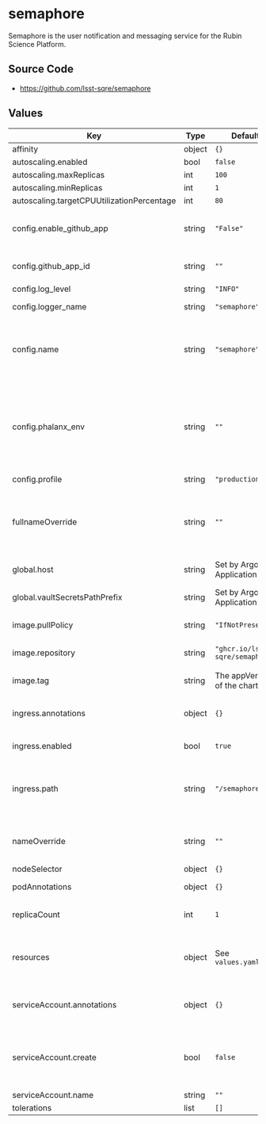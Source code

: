 # semaphore

Semaphore is the user notification and messaging service for the Rubin Science Platform.

## Source Code

* <https://github.com/lsst-sqre/semaphore>

## Values

| Key | Type | Default | Description |
|-----|------|---------|-------------|
| affinity | object | `{}` |  |
| autoscaling.enabled | bool | `false` |  |
| autoscaling.maxReplicas | int | `100` |  |
| autoscaling.minReplicas | int | `1` |  |
| autoscaling.targetCPUUtilizationPercentage | int | `80` |  |
| config.enable_github_app | string | `"False"` | Toggle to enable the GitHub App functionality |
| config.github_app_id | string | `""` | GitHub application ID |
| config.log_level | string | `"INFO"` |  |
| config.logger_name | string | `"semaphore"` | Logger name |
| config.name | string | `"semaphore"` | Name of the service, and path where the external API is hosted. |
| config.phalanx_env | string | `""` | Name of the Phalanx environment where the application is installed TODO can this be set by a global? |
| config.profile | string | `"production"` |  |
| fullnameOverride | string | `""` | Override the full name for resources (includes the release name) |
| global.host | string | Set by Argo CD Application | Host name for ingress |
| global.vaultSecretsPathPrefix | string | Set by Argo CD Application | Base path for Vault secrets |
| image.pullPolicy | string | `"IfNotPresent"` | Image pull policy |
| image.repository | string | `"ghcr.io/lsst-sqre/semaphore"` | Semaphore image repository |
| image.tag | string | The appVersion of the chart | Tag of the image |
| ingress.annotations | object | `{}` | Additional annotations to add to the ingress |
| ingress.enabled | bool | `true` | Enable ingress |
| ingress.path | string | `"/semaphore"` | URL path prefix where the Semaphore API is hosted |
| nameOverride | string | `""` | Override the base name for resources |
| nodeSelector | object | `{}` |  |
| podAnnotations | object | `{}` | Annotations for pods |
| replicaCount | int | `1` | Number of Semaphore pods to run |
| resources | object | See `values.yaml` | Resource requests and limits for Semaphore |
| serviceAccount.annotations | object | `{}` | Annotations to add to the service account |
| serviceAccount.create | bool | `false` | Specifies whether a service account should be created. |
| serviceAccount.name | string | `""` |  |
| tolerations | list | `[]` |  |
